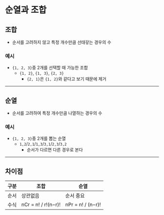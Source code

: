 # 순열과 조합

## 조합
+ 순서를 고려하지 않고 특정 개수만큼 선태갛는 경우의 수

### 예시
+ `{1, 2, 3}`중 2개를 선택할 때 가능한 조합
  + `{1, 2}`, `{1, 3}`, `{2, 3}`
    + `{2, 1}`은 `{1, 2}`와 같다고 보기 때문에 제거

---

## 순열
+ 순서를 고려하여 특정 개수만큼 나열하는 경우의 수

### 예시
+ `{1, 2, 3}`중 2개를 뽑는 순열
  + `1,2`/`2,1`/`1,3`/`3,1`/`2,3`/`3,2`
    + 순서가 다르면 다른 경우로 본다

---

## 차이점
| 구분 | 조합 | 순열 |
| --- | --- | --- |
| 순서 | 상관없음 | 순서 중요 |
| 수식 | nCr = n! / r!(n−r)!	| nPr = n! / (n−r)! |
